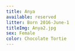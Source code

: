 ```yaml
---
title: Anya
available: reserved
litter: Born 2016-June-1
titleImg: Anya2.jpg
sex: Female
color: Chocolate Tortie
---
```

